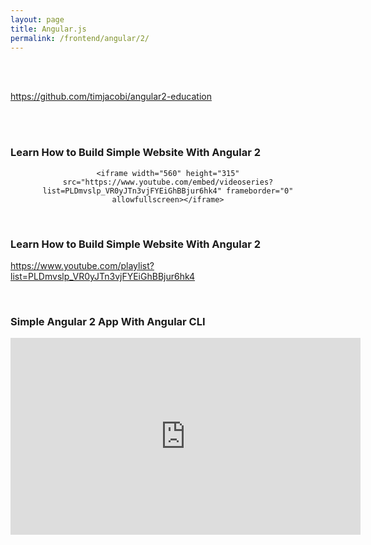 ```yaml
---
layout: page
title: Angular.js
permalink: /frontend/angular/2/
---
```


<br/><br/>

https://github.com/timjacobi/angular2-education


<br/><br/>

### Learn How to Build Simple Website With Angular 2

<div align="center">

    <iframe width="560" height="315" src="https://www.youtube.com/embed/videoseries?list=PLDmvslp_VR0yJTn3vjFYEiGhBBjur6hk4" frameborder="0" allowfullscreen></iframe>

</div>



<br/>

### Learn How to Build Simple Website With Angular 2

https://www.youtube.com/playlist?list=PLDmvslp_VR0yJTn3vjFYEiGhBBjur6hk4



<br/>

### Simple Angular 2 App With Angular CLI


<div align="center">

<iframe width="560" height="315" src="https://www.youtube.com/embed/QMQbAoTLJX8" frameborder="0" allowfullscreen></iframe>

</div>
